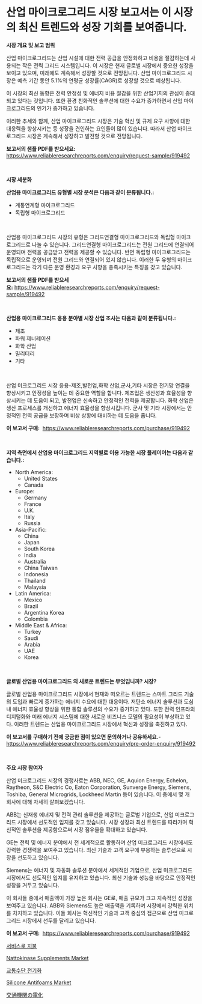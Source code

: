<p><h1>산업 마이크로그리드 시장 보고서는 이 시장의 최신 트렌드와 성장 기회를 보여줍니다.</h1></p><p><strong>시장 개요 및 보고 범위</strong></p>
<p><p>산업 마이크로그리드는 산업 시설에 대한 전력 공급을 안정화하고 비용을 절감하는데 사용되는 작은 전력 그리드 시스템입니다. 이 시장은 현재 글로벌 시장에서 중요한 성장을 보이고 있으며, 미래에도 계속해서 성장할 것으로 전망됩니다. 산업 마이크로그리드 시장은 예측 기간 동안 5.1%의 연평균 성장률(CAGR)로 성장할 것으로 예상됩니다. </p><p>이 시장의 최신 동향은 전력 안정성 및 에너지 비용 절감을 위한 산업기지의 관심이 증대되고 있다는 것입니다. 또한 환경 친화적인 솔루션에 대한 수요가 증가하면서 산업 마이크로그리드의 인기가 증가하고 있습니다.</p><p>이러한 추세와 함께, 산업 마이크로그리드 시장은 기술 혁신 및 규제 요구 사항에 대한 대응력을 향상시키는 등 성장을 견인하는 요인들이 많이 있습니다. 따라서 산업 마이크로그리드 시장은 계속해서 성장하고 발전할 것으로 전망됩니다.</p></p>
<p><strong>보고서의 샘플 PDF를 받으세요:</strong> <a href="https://www.reliableresearchreports.com/enquiry/request-sample/919492">https://www.reliableresearchreports.com/enquiry/request-sample/919492</a></p>
<p>&nbsp;</p>
<p><strong>시장 세분화</strong></p>
<p><strong>산업용 마이크로그리드 유형별 시장 분석은 다음과 같이 분류됩니다.:</strong></p>
<p><ul><li>계통연계형 마이크로그리드</li><li>독립형 마이크로그리드</li></ul></p>
<p>&nbsp;</p>
<p><p>산업용 마이크로그리드 시장의 유형은 그리드연결형 마이크로그리드와 독립형 마이크로그리드로 나눌 수 있습니다. 그리드연결형 마이크로그리드는 전원 그리드에 연결되어 운영되며 전력을 공급받고 전력을 제공할 수 있습니다. 반면 독립형 마이크로그리드는 독립적으로 운영되며 전원 그리드와 연결되어 있지 않습니다. 이러한 두 유형의 마이크로그리드는 각기 다른 운영 환경과 요구 사항을 충족시키는 특징을 갖고 있습니다.</p></p>
<p><strong>보고서의 샘플 PDF를 받으세요:</strong>&nbsp;<a href="https://www.reliableresearchreports.com/enquiry/request-sample/919492">https://www.reliableresearchreports.com/enquiry/request-sample/919492</a></p>
<p>&nbsp;</p>
<p><strong> 산업용 마이크로그리드 응용 분야별 시장 산업 조사는 다음과 같이 분류됩니다.:</strong></p>
<p><ul><li>제조</li><li>파워 제너레이션</li><li>화학 산업</li><li>밀리터리</li><li>기타</li></ul></p>
<p>&nbsp;</p>
<p><p>산업 미크로그리드 시장 응용-제조,발전업,화학 산업,군사,기타 시장은 전기망 연결을 향상시키고 안정성을 높이는 데 중요한 역할을 합니다. 제조업은 생산성과 효율성을 향상시키는 데 도움이 되고, 발전업은 신속하고 안정적인 전력을 제공합니다. 화학 산업은 생산 프로세스를 개선하고 에너지 효율성을 향상시킵니다. 군사 및 기타 시장에서는 안정적인 전력 공급을 보장하며 비상 상황에 대비하는 데 도움을 줍니다.</p></p>
<p><strong>이 보고서 구매:</strong>&nbsp; <a href="https://www.reliableresearchreports.com/purchase/919492">https://www.reliableresearchreports.com/purchase/919492</a></p>
<p>&nbsp;</p>
<p><strong>지역 측면에서 산업용 마이크로그리드 지역별로 이용 가능한 시장 플레이어는 다음과 같습니다.:</strong></p>
<p><ul>
    <li>
        North America:
        <ul>
            <li>United States</li>
            <li>Canada</li>
        </ul>
    </li>
    <li>
        Europe:
        <ul>
            <li>Germany</li>
            <li>France</li>
            <li>U.K.</li>
            <li>Italy</li>
            <li>Russia</li>
        </ul>
    </li>
    <li>
        Asia-Pacific:
        <ul>
            <li>China</li>
            <li>Japan</li>
            <li>South Korea</li>
            <li>India</li>
            <li>Australia</li>
            <li>China Taiwan</li>
            <li>Indonesia</li>
            <li>Thailand</li>
            <li>Malaysia</li>
        </ul>
    </li>
    <li>
        Latin America:
        <ul>
            <li>Mexico</li>
            <li>Brazil</li>
            <li>Argentina Korea</li>
            <li>Colombia</li>
        </ul>
    </li>
    <li>
        Middle East & Africa:
        <ul>
            <li>Turkey</li>
            <li>Saudi</li>
            <li>Arabia</li>
            <li>UAE</li>
            <li>Korea</li>
        </ul>
    </li>
    </ul></p>
<p>&nbsp;</p>
<p><strong>글로벌 산업용 마이크로그리드 의 새로운 트렌드는 무엇입니까? 시장?</strong></p>
<p><p>글로벌 산업용 마이크로그리드 시장에서 현재와 떠오르는 트렌드는 스마트 그리드 기술의 도입과 빠르게 증가하는 에너지 수요에 대한 대응이다. 저탄소 에너지 솔루션과 도심 내 에너지 효율성 향상을 위한 통합 솔루션의 수요가 증가하고 있다. 또한 전력 인프라의 디지털화와 미래 에너지 시스템에 대한 새로운 비즈니스 모델의 필요성이 부상하고 있다. 이러한 트렌드는 산업용 마이크로그리드 시장에서 혁신과 성장을 촉진하고 있다.</p></p>
<p><strong>이 보고서를 구매하기 전에 궁금한 점이 있으면 문의하거나 공유하세요.</strong>- <a href="https://www.reliableresearchreports.com/enquiry/pre-order-enquiry/919492">https://www.reliableresearchreports.com/enquiry/pre-order-enquiry/919492</a></p>
<p>&nbsp;</p>
<p><strong>주요 시장 참여자</strong></p>
<p><p>산업 미크로그리드 시장의 경쟁사로는 ABB, NEC, GE, Aquion Energy, Echelon, Raytheon, S&C Electric Co, Eaton Corporation, Sunverge Energy, Siemens, Toshiba, General Microgrids, Lockheed Martin 등이 있습니다. 이 중에서 몇 개 회사에 대해 자세히 살펴보겠습니다.</p><p>ABB는 신재생 에너지 및 전력 관리 솔루션을 제공하는 글로벌 기업으로, 산업 미크로그리드 시장에서 선도적인 입지를 갖고 있습니다. 시장 성장과 최신 트렌드를 따라가며 혁신적인 솔루션을 제공함으로써 시장 점유율을 확대하고 있습니다.</p><p>GE는 전력 및 에너지 분야에서 전 세계적으로 활동하며 산업 미크로그리드 시장에서도 강력한 경쟁력을 보여주고 있습니다. 최신 기술과 고객 요구에 부응하는 솔루션으로 시장을 선도하고 있습니다.</p><p>Siemens는 에너지 및 자동화 솔루션 분야에서 세계적인 기업으로, 산업 미크로그리드 시장에서도 선도적인 입지를 유지하고 있습니다. 최신 기술과 성능을 바탕으로 안정적인 성장을 거두고 있습니다.</p><p>이 회사들 중에서 매출액이 가장 높은 회사는 GE로, 매출 규모가 크고 지속적인 성장을 보여주고 있습니다. ABB와 Siemens도 높은 매출액을 기록하며 시장에서 강력한 위치를 차지하고 있습니다. 이들 회사는 혁신적인 기술과 고객 중심의 접근으로 산업 미크로그리드 시장에서 선두를 달리고 있습니다.</p></p>
<p><strong>이 보고서 구매:</strong>&nbsp;&nbsp;<a href="https://www.reliableresearchreports.com/purchase/919492">https://www.reliableresearchreports.com/purchase/919492</a></p>
<p><p><a href="https://github.com/sougarounis/Market-Research-Report-List-2/blob/main/7964912182924.md">서비스로 지불</a></p><p><a href="https://issuu.com/reportprime-2/docs/nattokinase-supplements-market-size-2030.pptx">Nattokinase Supplements Market</a></p><p><a href="https://github.com/laholand/Market-Research-Report-List-2/blob/main/4275132182923.md">교통수단 전기화</a></p><p><a href="https://github.com/nicholepatriciadoylenwnrjr0/Market-Research-Report-List-1/blob/main/silicone-antifoams-market.md">Silicone Antifoams Market</a></p><p><a href="https://github.com/lababdou/Market-Research-Report-List-2/blob/main/1309958182928.md">交通機関の電化</a></p></p>
